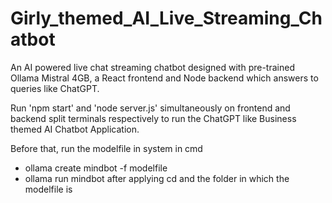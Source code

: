 # Girly_themed_AI_Live_Streaming_Chatbot
An AI powered live chat streaming chatbot designed with pre-trained Ollama Mistral 4GB, a React frontend and Node backend which answers to queries like ChatGPT.

Run 'npm start' and 'node server.js' simultaneously on frontend and backend split terminals respectively to run the ChatGPT like Business themed AI Chatbot Application.

Before that, run the modelfile in system in cmd
- ollama create mindbot -f modelfile
- ollama run mindbot
after applying cd and the folder in which the modelfile is
